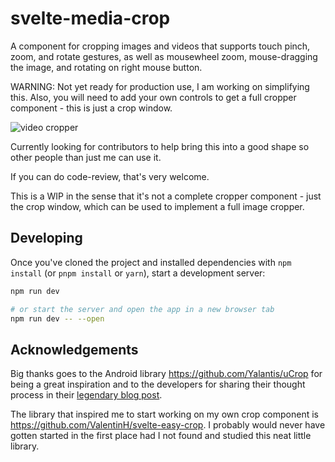 # svelte-media-crop

A component for cropping images and videos that supports touch pinch, zoom, and rotate gestures, as well as mousewheel zoom, mouse-dragging the image, and rotating on right mouse button.

WARNING: Not yet ready for production use, I am working on simplifying this. Also, you will need to add your own controls to get a full cropper component - this is just a crop window.

![video cropper](https://github.com/sabine/svelte-media-crop/blob/main/docs/videocrop.gif?raw=true)

Currently looking for contributors to help bring this into a good shape so other people than just me can use it.

If you can do code-review, that's very welcome.

This is a WIP in the sense that it's not a complete cropper component - just the crop window, which can be used to implement a full image cropper.

## Developing

Once you've cloned the project and installed dependencies with `npm install` (or `pnpm install` or `yarn`), start a development server:

```bash
npm run dev

# or start the server and open the app in a new browser tab
npm run dev -- --open
```

## Acknowledgements

Big thanks goes to the Android library https://github.com/Yalantis/uCrop for being a great inspiration and to the developers for sharing their thought process in their [legendary blog post](https://yalantis.com/blog/how-we-created-ucrop-our-own-image-cropping-library-for-android/).

The library that inspired me to start working on my own crop component is https://github.com/ValentinH/svelte-easy-crop. I probably would never have gotten started in the first place had I not found and studied this neat little library.
